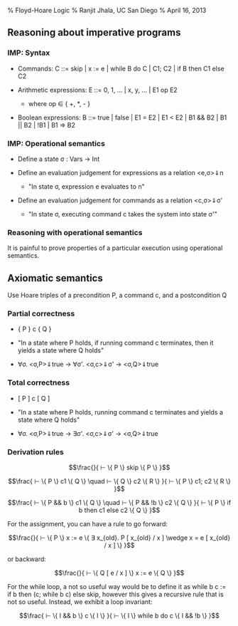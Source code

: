 % Floyd-Hoare Logic
% Ranjit Jhala, UC San Diego
% April 16, 2013

## Reasoning about imperative programs

### IMP: Syntax

* Commands: C ::= skip | x := e | while B do C | C1; C2 | if B then C1 else C2

* Arithmetic expressions: E ::= 0, 1, ... | x, y, ... | E1 op E2

  * where op ∈ { +, *, - }

* Boolean expressions: B ::= true | false | E1 = E2 | E1 < E2 | B1 && B2 | B1 || B2 | !B1 | B1 => B2

### IMP: Operational semantics

* Define a state σ : Vars → Int

* Define an evaluation judgement for expressions as a relation <e,σ>⇓n

  * "In state σ, expression e evaluates to n"

* Define an evaluation judgement for commands as a relation <c,σ>⇓σ'

  * "In state σ, executing command c takes the system into state σ'"

### Reasoning with operational semantics

It is painful to prove properties of a particular execution using operational
semantics.

## Axiomatic semantics

Use Hoare triples of a precondition P, a command c, and a postcondition Q

### Partial correctness

* { P } c { Q }

* "In a state where P holds, if running command c terminates, then it yields a
state where Q holds"

* ∀σ. <σ,P>⇓true → ∀σ'. <σ,c>⇓σ' → <σ,Q>⇓true

### Total correctness

* [ P ] c [ Q ]

* "In a state where P holds, running command c terminates and yields a state
where Q holds"

* ∀σ. <σ,P>⇓true → ∃σ'. <σ,c>⇓σ' → <σ,Q>⇓true

### Derivation rules

$$\frac{}{ ⊢ \{ P \} skip \{ P \} }$$

$$\frac{ ⊢ \{ P \} c1 \{ Q \} \quad ⊢ \{ Q \} c2 \{ R \} }{ ⊢ \{ P \} c1; c2 \{ R \} }$$

$$\frac{ ⊢ \{ P && b \} c1 \{ Q \} \quad ⊢ \{ P && !b \} c2 \{ Q \} }{ ⊢ \{ P \} if b then c1 else c2 \{ Q \} }$$

For the assignment, you can have a rule to go forward:

$$\frac{}{ ⊢ \{ P \} x := e \{ ∃ x_{old}. P [ x_{old} / x ] \wedge x = e [ x_{old} / x ] \} }$$

or backward:

$$\frac{}{ ⊢ \{ Q [ e / x ] \} x := e \{ Q \} }$$

For the while loop, a not so useful way would be to define it as while b c :=
if b then (c; while b c) else skip, however this gives a recursive rule that is
not so useful. Instead, we exhibit a loop invariant:

$$\frac{ ⊢ \{ I && b \} c \{ I \} }{ ⊢ \{ I \} while b do c \{ I && !b \} }$$

